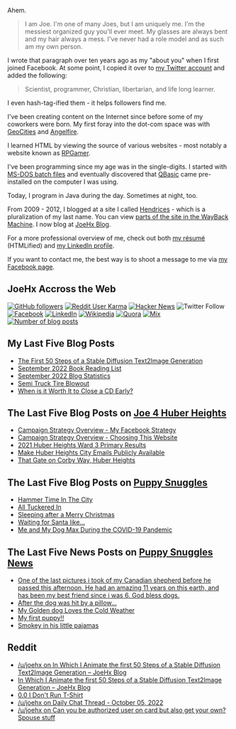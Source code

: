Ahem.

> I am Joe. I'm one of many Joes, but I am uniquely me. I'm the messiest organized guy you'll ever meet. My glasses are always bent and my hair always a mess. I've never had a role model and as such am my own person.

I wrote that paragraph over ten years ago as my "about you" when I first joined Facebook. At some point, I copied it over to [my Twitter account](https://twitter.com/JoeHxBlog) and added the following:

> Scientist, programmer, Christian, libertarian, and life long learner.

I even hash-tag-ified them - it helps followers find me.

I've been creating content on the Internet since before some of my coworkers were born. My first foray into the dot-com space was with [GeoCities](https://en.wikipedia.org/wiki/Yahoo!_GeoCities) and [Angelfire](https://en.wikipedia.org/wiki/Angelfire).

I learned HTML by viewing the source of various websites - most notably a website known as [RPGamer](https://rpgamer.com/).

I've been programming since my age was in the single-digits. I started with [MS-DOS batch files](https://en.wikipedia.org/wiki/Batch_file) and eventually discovered that [QBasic](https://en.wikipedia.org/wiki/QBasic) came pre-installed on the computer I was using.

Today, I program in Java during the day. Sometimes at night, too.

From 2009 - 2012, I blogged at a site I called [Hendrices](https://www.facebook.com/Hendricescom/) - which is a pluralization of my last name. You can view [parts of the site in the WayBack Machine](https://web.archive.org/web/20090731115109/http://www.hendrices.com/). I now blog at [JoeHx Blog](https://www.joehxblog.com/).

For a more professional overview of me, check out both [my r&eacute;sum&eacute;](https://www.joehxblog.com/resume/) (HTMLified) and [my LinkedIn profile](https://www.linkedin.com/in/joehx/).

If you want to contact me, the best way is to shoot a message to me via [my Facebook page](https://www.facebook.com/JoeHxBlog/).

## JoeHx Accross the Web

[![GitHub followers](https://img.shields.io/github/followers/hendrixjoseph?label=GitHub&style=for-the-badge&logo=github)](https://github.com/hendrixjoseph)
[![Reddit User Karma](https://img.shields.io/reddit/user-karma/combined/joehx?label=Reddit&style=for-the-badge&logo=reddit)](https://www.reddit.com/user/joehx/)
[![Hacker News](https://img.shields.io/badge/dynamic/json?label=hacker+news&query=%24.karma&url=https%3A%2F%2Fhacker-news.firebaseio.com%2Fv0%2Fuser%2Fjoehx2.json&color=ff6600&style=for-the-badge&logo=y-combinator)](https://news.ycombinator.com/user?id=joehx2)
![Twitter Follow](https://img.shields.io/twitter/follow/JoeHxBlog?label=Twitter&style=for-the-badge&logo=twitter&color=1da1f2)
[![Facebook](https://img.shields.io/static/v1?label=FACEBOOK&message=137%20LIKES&color=3b5998&style=for-the-badge&logo=facebook)](https://www.facebook.com/JoeHxBlog)
[![LinkedIn](https://img.shields.io/static/v1?label=linkedin&message=193%20connections&color=2867b2&style=for-the-badge&logo=linkedin)](https://www.linkedin.com/in/joehx)
[![Wikipedia](https://img.shields.io/badge/dynamic/xml?label=wikipedia&query=%2F%2F%2A%5B%40id%3D%22general-stats%22%5D%2Fdiv%2Fdiv%2Fdiv%5B1%5D%2Ftable%2Ftbody%2Ftr%5B11%5D%2Ftd%5B2%5D%2Fstrong&suffix=%20edits&url=https%3A%2F%2Fxtools.wmflabs.org%2Fec%2Fen.wikipedia.org%2FHendrixjoseph&style=for-the-badge&logo=wikipedia&color=9f9f9f)](https://en.wikipedia.org/wiki/User:Hendrixjoseph)
[![Quora](https://img.shields.io/static/v1?label=quora&message=110%20followers&color=b92b27&style=for-the-badge&logo=quora&logoColor=b92b27)](https://www.quora.com/profile/Joseph-Hendrix)
[![Mix](https://img.shields.io/static/v1?label=mix&message=14k%20followers&color=ff8126&style=for-the-badge&logo=mix&logoColor=ff8126)](https://mix.com/joehx)
[![Number of blog posts](https://img.shields.io/endpoint?style=for-the-badge&url=https%3A%2F%2Fwww.joehxblog.com%2Fdata%2Fnumposts.json)](https://www.joehxblog.com/)

## My Last Five Blog Posts

<!-- JOEHXBLOG:START -->
- [The First 50 Steps of a Stable Diffusion Text2Image Generation](https://www.joehxblog.com/the-first-50-steps-of-a-stable-diffusion-text2image-generation/)
- [September 2022 Book Reading List](https://www.joehxblog.com/september-2022-book-reading-list/)
- [September 2022 Blog Statistics](https://www.joehxblog.com/september-2022-blog-statistics/)
- [Semi Truck Tire Blowout](https://www.joehxblog.com/semi-truck-tire-blowout/)
- [When is it Worth It to Close a CD Early?](https://www.joehxblog.com/when-is-it-worth-it-to-close-a-cd-early/)
<!-- JOEHXBLOG:END -->

## The Last Five Blog Posts on [Joe 4 Huber Heights](https://www.joe4huberheights.com/)

<!-- JOE4HUBERHEIGHTS:START -->
- [Campaign Strategy Overview - My Facebook Strategy](https://www.joe4huberheights.com/my-facebook-strategy/)
- [Campaign Strategy Overview - Choosing This Website](https://www.joe4huberheights.com/choosing-this-website/)
- [2021 Huber Heights Ward 3 Primary Results](https://www.joe4huberheights.com/2021-huber-heights-primary-results/)
- [Make Huber Heights City Emails Publicly Available](https://www.joe4huberheights.com/make-huber-heights-city-emails-publicly-available/)
- [That Gate on Corby Way, Huber Heights](https://www.joe4huberheights.com/that-gate-on-corby-way/)
<!-- JOE4HUBERHEIGHTS:END -->

## The Last Five Blog Posts on [Puppy Snuggles](https://www.puppy-snuggles.com/)

<!-- PUPPY-SNUGGLES:START -->
- [Hammer Time In The City](https://www.puppy-snuggles.com/blog/hammer-time-in-the-city/)
- [All Tuckered In](https://www.puppy-snuggles.com/blog/all-tuckered-in/)
- [Sleeping after a Merry Christmas](https://www.puppy-snuggles.com/blog/sleeping-after-a-merry-christmas/)
- [Waiting for Santa like...](https://www.puppy-snuggles.com/blog/waiting-for-santa-like/)
- [Me and My Dog Max During the COVID-19 Pandemic](https://www.puppy-snuggles.com/blog/me-and-my-dog-max-during-the-covid-19-pandemic/)
<!-- PUPPY-SNUGGLES:END -->

## The Last Five News Posts on [Puppy Snuggles News](https://news.puppy-snuggles.com/)

<!-- PUPPY-SNUGGLES-NEWS:START -->
- [One of the last pictures i took of my Canadian shepherd before he passed this afternoon. He had an amazing 11 years on this earth, and has been my best friend since i was 6. God bless dogs.](https://news.puppy-snuggles.com/16842047/one-of-the-last-pictures-i-took-of-my-canadian-shepherd-before-he-passed-this-afternoon-he-had-an-amazing-11-years-on-this-earth-and-has-been-my-best-friend-since-i-was-6-god-bless-dogs)
- [After the dog was hit by a pillow...](https://news.puppy-snuggles.com/11427166/after-the-dog-was-hit-by-a-pillow)
- [My Golden dog Loves the Cold Weather](https://news.puppy-snuggles.com/8381536/my-golden-dog-loves-the-cold-weather)
- [My first puppy!!](https://news.puppy-snuggles.com/21471012/my-first-puppy)
- [Smokey in his little pajamas](https://news.puppy-snuggles.com/21471013/smokey-in-his-little-pajamas)
<!-- PUPPY-SNUGGLES-NEWS:END -->

## Reddit

<!-- REDDIT:START -->
- [/u/joehx on In Which I Animate the first 50 Steps of a Stable Diffusion Text2Image Generation – JoeHx Blog](https://www.reddit.com/r/StableDiffusion/comments/xz27oe/in_which_i_animate_the_first_50_steps_of_a_stable/irjts2a/)
- [In Which I Animate the first 50 Steps of a Stable Diffusion Text2Image Generation – JoeHx Blog](https://www.reddit.com/r/StableDiffusion/comments/xz27oe/in_which_i_animate_the_first_50_steps_of_a_stable/)
- [0.0 I Don&#39;t Run T-Shirt](https://www.reddit.com/r/u_joehx/comments/xwslkr/00_i_dont_run_tshirt/)
- [/u/joehx on Daily Chat Thread - October 05, 2022](https://www.reddit.com/r/cscareerquestions/comments/xw3etd/daily_chat_thread_october_05_2022/ir58rco/)
- [/u/joehx on Can you be authorized user on card but also get your own? Spouse stuff](https://www.reddit.com/r/CreditCards/comments/xovft4/can_you_be_authorized_user_on_card_but_also_get/iq1axyo/)
<!-- REDDIT:END -->
